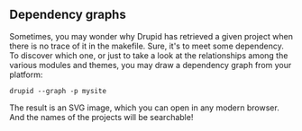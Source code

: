## Dependency graphs

<i class="icon-tint icon-large"></i> Sometimes, you may wonder why Drupid has retrieved a given project when there is no trace of it in the makefile. Sure, it's to meet some dependency. To discover which one, or just to take a look at the relationships among the various modules and themes, you may draw a dependency graph from your platform:

    drupid --graph -p mysite

The result is an SVG image, which you can open in any modern browser. And the  names of the projects will be searchable!
